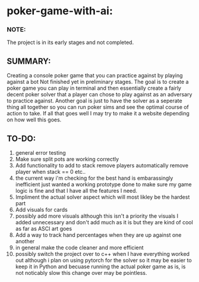# poker-game-with-ai:
### NOTE: 
The project is in its early stages and not completed. 
## SUMMARY:
Creating a console poker game that you can practice against by playing against a bot
Not finished yet in preliminary stages. 
The goal is to create a poker game you can play in terminal and then essentially create a fairly decent poker solver that a player can chose to play against as an adversary to practice against. Another goal is just to have the solver as a seperate thing all together so you can run poker sims and see the optimal course of action to take. If all that goes well I may try to make it a website depending on how well this goes.

## TO-DO:
1. general error testing
2. Make sure split pots are working correctly
3. Add functionality to add to stack remove players automatically remove player when stack == 0 etc..
4. the current way i'm checking for the best hand is embarassingly inefficient just wanted a working prototype done to make sure my game logic is fine and that I have all the features I need.
5. Impliment the actual solver aspect which will most likley be the hardest part
6. Add visuals for cards
7. possibly add more visuals although this isn't a priority the visuals I added unnecessary and don't add much as it is but they are kind of cool as far as ASCI art goes
8. Add a way to track hand percentages when they are up against one another
9. in general make the code cleaner and more efficient
10. possibly switch the project over to c++ when I have everything worked out although i plan on using pytorch for the solver so it may be easier to keep it in Python and becuase running the actual poker game as is, is not noticably slow this change over may be pointless.

